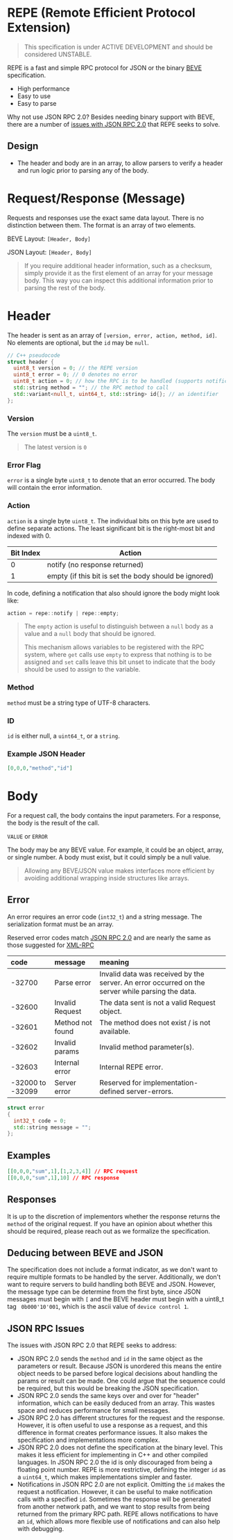 # REPE (Remote Efficient Protocol Extension)

> This specification is under ACTIVE DEVELOPMENT and should be considered UNSTABLE.

REPE is a fast and simple RPC protocol for JSON or the binary [BEVE](https://github.com/stephenberry/beve) specification.

- High performance
- Easy to use
- Easy to parse

Why not use JSON RPC 2.0? Besides needing binary support with BEVE, there are a number of [issues with JSON RPC 2.0](#json-rpc-issues) that REPE seeks to solve.

## Design

- The header and body are in an array, to allow parsers to verify a header and run logic prior to parsing any of the body.

# Request/Response (Message)

Requests and responses use the exact same data layout. There is no distinction between them. The format is an array of two elements.

BEVE Layout: `[Header, Body]`

JSON Layout: `[Header, Body]`

> If you require additional header information, such as a checksum, simply provide it as the first element of an array for your message body. This way you can inspect this additional information prior to parsing the rest of the body.

# Header

The header is sent as an array of `[version, error, action, method, id]`. No elements are optional, but the `id`  may be `null`.

```c++
// C++ pseudocode
struct header {
  uint8_t version = 0; // the REPE version
  uint8_t error = 0; // 0 denotes no error
  uint8_t action = 0; // how the RPC is to be handled (supports notifications and more)
  std::string method = ""; // the RPC method to call
  std::variant<null_t, uint64_t, std::string> id{}; // an identifier
};
```

### Version

The `version` must be a `uint8_t`.

> The latest version is `0`

### Error Flag

`error` is a single byte `uint8_t` to denote that an error occurred. The body will contain the error information.

### Action

`action` is a single byte `uint8_t`. The individual bits on this byte are used to define separate actions. The least significant bit is the right-most bit and indexed with 0.

| Bit Index | Action                                                |
| --------- | ----------------------------------------------------- |
| 0         | notify (no response returned)                         |
| 1         | empty (if this bit is set the body should be ignored) |

In code, defining a notification that also should ignore the body might look like:

```c++
action = repe::notify | repe::empty;
```

> The `empty` action is useful to distinguish between a `null` body as a value and a `null` body that should be ignored.
>
> This mechanism allows variables to be registered with the RPC system, where `get` calls use `empty` to express that nothing is to be assigned and `set` calls leave this bit unset to indicate that the body should be used to assign to the variable.

### Method

`method` must be a string type of UTF-8 characters.

### ID

`id` is either null, a `uint64_t`, or a `string`.

### Example JSON Header

```json
[0,0,0,"method","id"]
```

# Body

For a request call, the body contains the input parameters. For a response, the body is the result of the call.

`VALUE` or `ERROR`

The body may be any BEVE value. For example, it could be an object, array, or single number. A body must exist, but it could simply be a null value.

> Allowing any BEVE/JSON value makes interfaces more efficient by avoiding additional wrapping inside structures like arrays.

## Error

An error requires an error code (`int32_t`) and a string message. The serialization format must be an array.

Reserved error codes match [JSON RPC 2.0](https://www.jsonrpc.org/specification) and are nearly the same as those suggested for [XML-RPC](http://xmlrpc-epi.sourceforge.net/specs/rfc.fault_codes.php)

| code             | message          | meaning                                                      |
| :--------------- | :--------------- | :----------------------------------------------------------- |
| -32700           | Parse error      | Invalid data was received by the server. An error occurred on the server while parsing the data. |
| -32600           | Invalid Request  | The data sent is not a valid Request object.                 |
| -32601           | Method not found | The method does not exist / is not available.                |
| -32602           | Invalid params   | Invalid method parameter(s).                                 |
| -32603           | Internal error   | Internal REPE error.                                         |
| -32000 to -32099 | Server error     | Reserved for implementation-defined server-errors.           |

```c++
struct error
{
  int32_t code = 0;
  std::string message = "";
};
```

## Examples

```json
[[0,0,0,"sum",1],[1,2,3,4]] // RPC request
[[0,0,0,"sum",1],10] // RPC response
```

## Responses

It is up to the discretion of implementors whether the response returns the `method` of the original request. If you have an opinion about whether this should be required, please reach out as we formalize the specification.

## Deducing between BEVE and JSON

The specification does not include a format indicator, as we don't want to require multiple formats to be handled by the server. Additionally, we don't want to require servers to build handling both BEVE and JSON. However, the message type can be determine from the first byte, since JSON messages must begin with `[` and the BEVE header must begin with a uint8_t tag ` 0b000'10'001`, which is the ascii value of `device control 1`.

## JSON RPC Issues

The issues with JSON RPC 2.0 that REPE seeks to address:
- JSON RPC 2.0 sends the `method` and `id` in the same object as the parameters or result. Because JSON is unordered this means the entire object needs to be parsed before logical decisions about handling the params or result can be made. One could argue that the sequence could be required, but this would be breaking the JSON specification.
- JSON RPC 2.0 sends the same keys over and over for "header" information, which can be easily deduced from an array. This wastes space and reduces performance for small messages.
- JSON RPC 2.0 has different structures for the request and the response. However, it is often useful to use a response as a request, and this difference in format creates performance issues. It also makes the specification and implementations more complex.
- JSON RPC 2.0 does not define the specification at the binary level. This makes it less efficient for implementing in C++ and other compiled languages. In JSON RPC 2.0 the id is only discouraged from being a floating point number. REPE is more restrictive, defining the integer `id` as a `uint64_t`, which makes implementations simpler and faster.
- Notifications in JSON RPC 2.0 are not explicit. Omitting the `id` makes the request a notification. However, it can be useful to make notification calls with a specified `id`. Sometimes the response will be generated from another network path, and we want to stop results from being returned from the primary RPC path. REPE allows notifications to have an `id`, which allows more flexible use of notifications and can also help with debugging.
